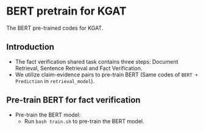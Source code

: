 # BERT pretrain for KGAT

The BERT pre-trained codes for KGAT.

## Introduction
* The fact verification shared task contains three steps: Document Retrieval, Sentence Retrieval and Fact Verification.
* We utilize claim-evidence pairs to pre-train BERT (Same codes of ``BERT + Prediction`` in ``retrieval_model``).


## Pre-train BERT for fact verification
* Pre-train the BERT model:
    * Run ``bash train.sh`` to pre-train the BERT model.



